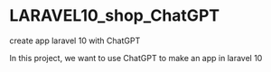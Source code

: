 # LARAVEL10_shop_ChatGPT
create app laravel 10 with ChatGPT

In this project, we want to use ChatGPT to make an app in laravel 10

